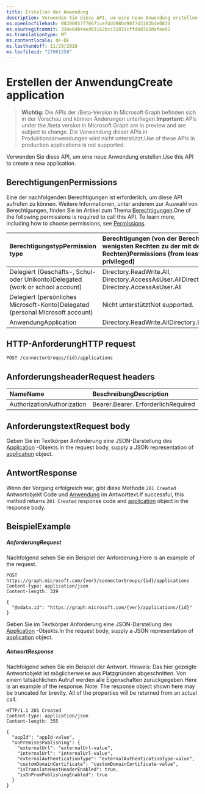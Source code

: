 ```yaml
---
title: Erstellen der Anwendung
description: Verwenden Sie diese API, um eine neue Anwendung erstellen.
ms.openlocfilehash: 08300057f78671ce74dd98bd98f7d3182bde083d
ms.sourcegitcommit: 334e84b4aed63162bcc31831cffd6d363dafee02
ms.translationtype: MT
ms.contentlocale: de-DE
ms.lasthandoff: 11/29/2018
ms.locfileid: "27061258"
---
```

# <a name="create-application"></a><span data-ttu-id="530d1-103">Erstellen der Anwendung</span><span class="sxs-lookup"><span data-stu-id="530d1-103">Create application</span></span>

> <span data-ttu-id="530d1-104">**Wichtig:** Die APIs der /Beta-Version in Microsoft Graph befinden sich in der Vorschau und können Änderungen unterliegen.</span><span class="sxs-lookup"><span data-stu-id="530d1-104">**Important:** APIs under the /beta version in Microsoft Graph are in preview and are subject to change.</span></span> <span data-ttu-id="530d1-105">Die Verwendung dieser APIs in Produktionsanwendungen wird nicht unterstützt.</span><span class="sxs-lookup"><span data-stu-id="530d1-105">Use of these APIs in production applications is not supported.</span></span>

<span data-ttu-id="530d1-106">Verwenden Sie diese API, um eine neue Anwendung erstellen.</span><span class="sxs-lookup"><span data-stu-id="530d1-106">Use this API to create a new application.</span></span>
## <a name="permissions"></a><span data-ttu-id="530d1-107">Berechtigungen</span><span class="sxs-lookup"><span data-stu-id="530d1-107">Permissions</span></span>
<span data-ttu-id="530d1-p102">Eine der nachfolgenden Berechtigungen ist erforderlich, um diese API aufrufen zu können. Weitere Informationen, unter anderem zur Auswahl von Berechtigungen, finden Sie im Artikel zum Thema [Berechtigungen](/graph/permissions-reference).</span><span class="sxs-lookup"><span data-stu-id="530d1-p102">One of the following permissions is required to call this API. To learn more, including how to choose permissions, see [Permissions](/graph/permissions-reference).</span></span>

|<span data-ttu-id="530d1-110">Berechtigungstyp</span><span class="sxs-lookup"><span data-stu-id="530d1-110">Permission type</span></span>      | <span data-ttu-id="530d1-111">Berechtigungen (von der Berechtigung mit den wenigsten Rechten zu der mit den meisten Rechten)</span><span class="sxs-lookup"><span data-stu-id="530d1-111">Permissions (from least to most privileged)</span></span>              |
|:--------------------|:---------------------------------------------------------|
|<span data-ttu-id="530d1-112">Delegiert (Geschäfts-, Schul- oder Unikonto)</span><span class="sxs-lookup"><span data-stu-id="530d1-112">Delegated (work or school account)</span></span> | <span data-ttu-id="530d1-113">Directory.ReadWrite.All, Directory.AccessAsUser.All</span><span class="sxs-lookup"><span data-stu-id="530d1-113">Directory.ReadWrite.All, Directory.AccessAsUser.All</span></span>    |
|<span data-ttu-id="530d1-114">Delegiert (persönliches Microsoft-Konto)</span><span class="sxs-lookup"><span data-stu-id="530d1-114">Delegated (personal Microsoft account)</span></span> | <span data-ttu-id="530d1-115">Nicht unterstützt</span><span class="sxs-lookup"><span data-stu-id="530d1-115">Not supported.</span></span>    |
|<span data-ttu-id="530d1-116">Anwendung</span><span class="sxs-lookup"><span data-stu-id="530d1-116">Application</span></span> | <span data-ttu-id="530d1-117">Directory.ReadWrite.All</span><span class="sxs-lookup"><span data-stu-id="530d1-117">Directory.ReadWrite.All</span></span> |

## <a name="http-request"></a><span data-ttu-id="530d1-118">HTTP-Anforderung</span><span class="sxs-lookup"><span data-stu-id="530d1-118">HTTP request</span></span>
<!-- { "blockType": "ignored" } -->
```http
POST /connectorGroups/{id}/applications

```
## <a name="request-headers"></a><span data-ttu-id="530d1-119">Anforderungsheader</span><span class="sxs-lookup"><span data-stu-id="530d1-119">Request headers</span></span>
| <span data-ttu-id="530d1-120">Name</span><span class="sxs-lookup"><span data-stu-id="530d1-120">Name</span></span>       | <span data-ttu-id="530d1-121">Beschreibung</span><span class="sxs-lookup"><span data-stu-id="530d1-121">Description</span></span>|
|:---------------|:----------|
| <span data-ttu-id="530d1-122">Authorization</span><span class="sxs-lookup"><span data-stu-id="530d1-122">Authorization</span></span>  | <span data-ttu-id="530d1-123">Bearer.</span><span class="sxs-lookup"><span data-stu-id="530d1-123">Bearer.</span></span> <span data-ttu-id="530d1-124">Erforderlich</span><span class="sxs-lookup"><span data-stu-id="530d1-124">Required</span></span>|

## <a name="request-body"></a><span data-ttu-id="530d1-125">Anforderungstext</span><span class="sxs-lookup"><span data-stu-id="530d1-125">Request body</span></span>
<span data-ttu-id="530d1-126">Geben Sie im Textkörper Anforderung eine JSON-Darstellung des [Application](../resources/application.md) -Objekts.</span><span class="sxs-lookup"><span data-stu-id="530d1-126">In the request body, supply a JSON representation of [application](../resources/application.md) object.</span></span>

## <a name="response"></a><span data-ttu-id="530d1-127">Antwort</span><span class="sxs-lookup"><span data-stu-id="530d1-127">Response</span></span>

<span data-ttu-id="530d1-128">Wenn der Vorgang erfolgreich war, gibt diese Methode `201 Created` Antwortobjekt Code und [Anwendung](../resources/application.md) im Antworttext.</span><span class="sxs-lookup"><span data-stu-id="530d1-128">If successful, this method returns `201 Created` response code and [application](../resources/application.md) object in the response body.</span></span>

## <a name="example"></a><span data-ttu-id="530d1-129">Beispiel</span><span class="sxs-lookup"><span data-stu-id="530d1-129">Example</span></span>
##### <a name="request"></a><span data-ttu-id="530d1-130">Anforderung</span><span class="sxs-lookup"><span data-stu-id="530d1-130">Request</span></span>
<span data-ttu-id="530d1-131">Nachfolgend sehen Sie ein Beispiel der Anforderung.</span><span class="sxs-lookup"><span data-stu-id="530d1-131">Here is an example of the request.</span></span>
<!-- {
  "blockType": "request",
  "name": "create_application_from_connectorgroup"
}-->
```http
POST https://graph.microsoft.com/{ver}/connectorGroups/{id}/applications
Content-type: application/json
Content-length: 329

{
  "@odata.id": "https://graph.microsoft.com/{ver}/applications/{id}"
}
```
<span data-ttu-id="530d1-132">Geben Sie im Textkörper Anforderung eine JSON-Darstellung des [Application](../resources/application.md) -Objekts.</span><span class="sxs-lookup"><span data-stu-id="530d1-132">In the request body, supply a JSON representation of [application](../resources/application.md) object.</span></span>
##### <a name="response"></a><span data-ttu-id="530d1-133">Antwort</span><span class="sxs-lookup"><span data-stu-id="530d1-133">Response</span></span>
<span data-ttu-id="530d1-p104">Nachfolgend sehen Sie ein Beispiel der Antwort. Hinweis: Das hier gezeigte Antwortobjekt ist möglicherweise aus Platzgründen abgeschnitten. Von einem tatsächlichen Aufruf werden alle Eigenschaften zurückgegeben.</span><span class="sxs-lookup"><span data-stu-id="530d1-p104">Here is an example of the response. Note: The response object shown here may be truncated for brevity. All of the properties will be returned from an actual call.</span></span>
<!-- {
  "blockType": "response",
  "truncated": true,
  "@odata.type": "microsoft.graph.application"
} -->
```http
HTTP/1.1 201 Created
Content-type: application/json
Content-length: 355

{
  "appId": "appId-value",
  "onPremisesPublishing": {
    "externalUrl": "externalUrl-value",
    "internalUrl": "internalUrl-value",
    "externalAuthenticationType": "externalAuthenticationType-value",
    "customDomainCertificate": "customDomainCertificate-value",
    "isTranslateHostHeaderEnabled": true,
    "isOnPremPublishingEnabled": true
  }
}
```

<!-- uuid: 8fcb5dbc-d5aa-4681-8e31-b001d5168d79
2015-10-25 14:57:30 UTC -->
<!-- {
  "type": "#page.annotation",
  "description": "Create application",
  "keywords": "",
  "section": "documentation",
  "tocPath": ""
}-->
